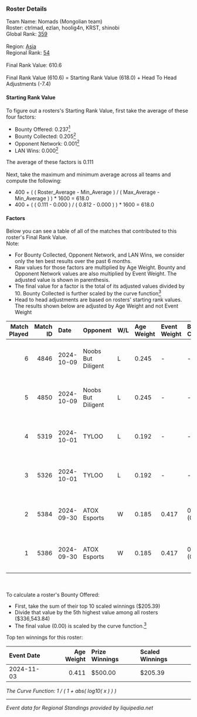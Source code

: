 ### Roster Details<br />
Team Name: Nomads (Mongolian team)<br />
Roster: ctrlmad, ezlan, hoolig4n, KRST, shinobi<br />
Global Rank: [359](../../standings_global_2025_03_01.md)<br />
<br />
Region: [Asia]( ../../standings_asia_2025_03_01.md)<br />
Regional Rank: [54]( ../../standings_asia_2025_03_01.md)<br />
<br />
Final Rank Value:  610.6<br />
<br />
Final Rank Value (610.6) = Starting Rank Value (618.0) + Head To Head Adjustments (-7.4)<br />

#### Starting Rank Value<br />
To figure out a rosters's Starting Rank Value, first take the average of these four factors:<br />
- Bounty Offered: 0.237[<sup>1</sup>](#table2)
- Bounty Collected: 0.205[<sup>2</sup>](#table1)
- Opponent Network: 0.001[<sup>2</sup>](#table1)
- LAN Wins: 0.000[<sup>2</sup>](#table1)

The average of these factors is 0.111<br />
<br />
Next, take the maximum and minimum average across all teams and compute the following:<br />
- 400 + ( ( Roster_Average - Min_Average ) / ( Max_Average - Min_Average ) ) * 1600 = 618.0
- 400 + ( ( 0.111 - 0.000 ) / ( 0.812 - 0.000 ) ) * 1600 = 618.0


#### Factors<br />
Below you can see a table of all of the matches that contributed to this roster's Final Rank Value.<br />
Note:<br />

- For Bounty Collected, Opponent Network, and LAN Wins, we consider only the ten best results over the past 6 months.
- Raw values for those factors are multiplied by Age Weight. Bounty and Opponent Network values are also multiplied by Event Weight. The adjusted value is shown in parenthesis.
- The final value for a factor is the total of its adjusted values divided by 10. Bounty Collected is further scaled by the curve function[<sup>3</sup>](#curveFunction)
- Head to head adjustments are based on rosters' starting rank values. The results shown below are adjusted by Age Weight and not Event Weight
<span id="table1"></span><br />


| Match Played | Match ID | Date       | Opponent           | W/L | Age Weight | Event Weight | Bounty Collected | Opponent Network | LAN Wins  | H2H Adj. | Roster                                  |
| -: | -: | :- | :- | :- | :- | :- | :- | :- | :- | -: | :- |
|            6 |     4846 | 2024-10-09 | Noobs But Diligent | L   | 0.245      | -            | -                | -                | -         |    -5.21 | ctrlmad, ezlan, hoolig4n, KRST, shinobi |
|            5 |     4850 | 2024-10-09 | Noobs But Diligent | L   | 0.245      | -            | -                | -                | -         |    -5.30 | ctrlmad, ezlan, hoolig4n, KRST, shinobi |
|            4 |     5319 | 2024-10-01 | TYLOO              | L   | 0.192      | -            | -                | -                | -         |    -2.06 | ctrlmad, ezlan, hoolig4n, KRST, shinobi |
|            3 |     5326 | 2024-10-01 | TYLOO              | L   | 0.192      | -            | -                | -                | -         |    -2.09 | ctrlmad, ezlan, hoolig4n, KRST, shinobi |
|            2 |     5384 | 2024-09-30 | ATOX Esports       | W   | 0.185      | 0.417        | 0.008 (0.001)    | 0.059 (0.005)    | 0 (0.000) |     3.58 | ctrlmad, ezlan, hoolig4n, KRST, shinobi |
|            1 |     5386 | 2024-09-30 | ATOX Esports       | W   | 0.185      | 0.417        | 0.008 (0.001)    | 0.059 (0.005)    | 0 (0.000) |     3.63 | ctrlmad, ezlan, hoolig4n, KRST, shinobi |

<br />
<span id="table2"></span><br />
To calculate a roster's Bounty Offered:<br />

- First, take the sum of their top 10 scaled winnings ($205.39)
- Divide that value by the 5th highest value among all rosters ($336,543.84)
- The final value (0.00) is scaled by the curve function.[<sup>3</sup>](#curveFunction)

Top ten winnings for this roster:<br />

| Event Date | Age Weight | Prize Winnings | Scaled Winnings |
| :- | -: | :- | :- |
| 2024-11-03 |      0.411 | $500.00        | $205.39         |


<span id="curveFunction"></span>_The Curve Function: 1 / ( 1 + abs( log10( x ) ) )_<br />

---
_Event data for Regional Standings provided by liquipedia.net_<br />
